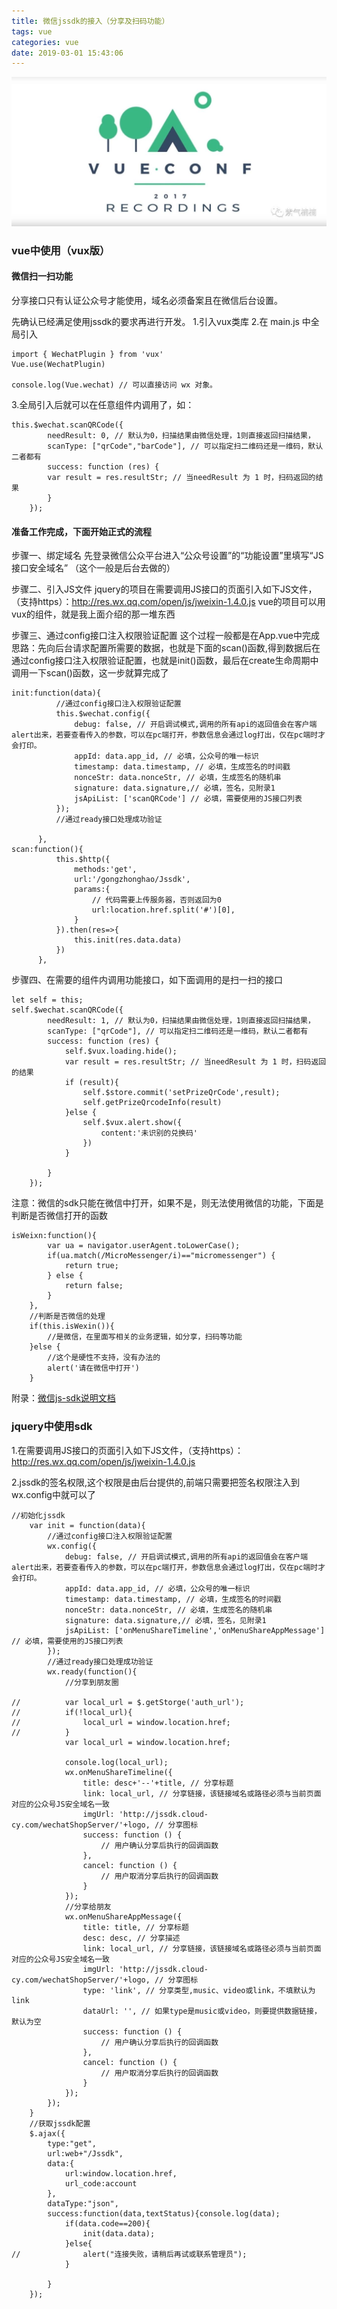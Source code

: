 ```yaml
---
title: 微信jssdk的接入（分享及扫码功能）
tags: vue
categories: vue
date: 2019-03-01 15:43:06
---
```

![avatar](https://raw.githubusercontent.com/langhuonan/wechat/master/mdImages/day1/1.jpg)
### vue中使用（vux版）
#### 微信扫一扫功能
分享接口只有认证公众号才能使用，域名必须备案且在微信后台设置。
<!--more-->
先确认已经满足使用jssdk的要求再进行开发。
1.引入vux类库
2.在 main.js 中全局引入
```
import { WechatPlugin } from 'vux'
Vue.use(WechatPlugin)

console.log(Vue.wechat) // 可以直接访问 wx 对象。
```
3.全局引入后就可以在任意组件内调用了，如：
```
this.$wechat.scanQRCode({
		needResult: 0, // 默认为0，扫描结果由微信处理，1则直接返回扫描结果，
		scanType: ["qrCode","barCode"], // 可以指定扫二维码还是一维码，默认二者都有
		success: function (res) {
		var result = res.resultStr; // 当needResult 为 1 时，扫码返回的结果
		}			
	});
```
#### 准备工作完成，下面开始正式的流程

步骤一、绑定域名
先登录微信公众平台进入“公众号设置”的“功能设置”里填写“JS接口安全域名” （这个一般是后台去做的）

步骤二、引入JS文件
jquery的项目在需要调用JS接口的页面引入如下JS文件，（支持https）：http://res.wx.qq.com/open/js/jweixin-1.4.0.js
vue的项目可以用vux的组件，就是我上面介绍的那一堆东西

步骤三、通过config接口注入权限验证配置
这个过程一般都是在App.vue中完成
思路：先向后台请求配置所需要的数据，也就是下面的scan()函数,得到数据后在通过config接口注入权限验证配置，也就是init()函数，最后在create生命周期中调用一下scan()函数，这一步就算完成了
```
init:function(data){
		  //通过config接口注入权限验证配置
		  this.$wechat.config({
			  debug: false, // 开启调试模式,调用的所有api的返回值会在客户端alert出来，若要查看传入的参数，可以在pc端打开，参数信息会通过log打出，仅在pc端时才会打印。
			  appId: data.app_id, // 必填，公众号的唯一标识
			  timestamp: data.timestamp, // 必填，生成签名的时间戳
			  nonceStr: data.nonceStr, // 必填，生成签名的随机串
			  signature: data.signature,// 必填，签名，见附录1
			  jsApiList: ['scanQRCode'] // 必填，需要使用的JS接口列表
		  });
		  //通过ready接口处理成功验证

	  },
scan:function(){
		  this.$http({
			  methods:'get',
			  url:'/gongzhonghao/Jssdk',
			  params:{
				  // 代码需要上传服务器，否则返回为0
				  url:location.href.split('#')[0],
			  }
		  }).then(res=>{
			  this.init(res.data.data)
		  })
	  },
```
步骤四、在需要的组件内调用功能接口，如下面调用的是扫一扫的接口
```
let self = this;
self.$wechat.scanQRCode({
		needResult: 1, // 默认为0，扫描结果由微信处理，1则直接返回扫描结果，
		scanType: ["qrCode"], // 可以指定扫二维码还是一维码，默认二者都有
		success: function (res) {
			self.$vux.loading.hide();
			var result = res.resultStr; // 当needResult 为 1 时，扫码返回的结果
			if (result){
				self.$store.commit('setPrizeQrCode',result);
				self.getPrizeQrcodeInfo(result)
			}else {
				self.$vux.alert.show({
					content:'未识别的兑换码'
				})
			}

		}
	});
```
注意：微信的sdk只能在微信中打开，如果不是，则无法使用微信的功能，下面是判断是否微信打开的函数
```
isWeixn:function(){
		var ua = navigator.userAgent.toLowerCase();
		if(ua.match(/MicroMessenger/i)=="micromessenger") {
			return true;
		} else {
			return false;
		}
	},
	//判断是否微信的处理
	if(this.isWexin()){
		//是微信，在里面写相关的业务逻辑，如分享，扫码等功能
	}else {
		//这个是硬性不支持，没有办法的
		alert('请在微信中打开')
	}
```


附录：[微信js-sdk说明文档](https://mp.weixin.qq.com/wiki?)

### jquery中使用sdk
1.在需要调用JS接口的页面引入如下JS文件，（支持https）：http://res.wx.qq.com/open/js/jweixin-1.4.0.js

2.jssdk的签名权限,这个权限是由后台提供的,前端只需要把签名权限注入到wx.config中就可以了

```
//初始化jssdk
    var init = function(data){
        //通过config接口注入权限验证配置
        wx.config({
            debug: false, // 开启调试模式,调用的所有api的返回值会在客户端alert出来，若要查看传入的参数，可以在pc端打开，参数信息会通过log打出，仅在pc端时才会打印。
            appId: data.app_id, // 必填，公众号的唯一标识
            timestamp: data.timestamp, // 必填，生成签名的时间戳
            nonceStr: data.nonceStr, // 必填，生成签名的随机串
            signature: data.signature,// 必填，签名，见附录1
            jsApiList: ['onMenuShareTimeline','onMenuShareAppMessage'] // 必填，需要使用的JS接口列表
        });
        //通过ready接口处理成功验证
        wx.ready(function(){
            //分享到朋友圈
            
//  		var local_url = $.getStorge('auth_url');
//  		if(!local_url){
//  			local_url = window.location.href;
//  		}
    		var local_url = window.location.href;
           
            console.log(local_url);
            wx.onMenuShareTimeline({
			    title: desc+'--'+title, // 分享标题
			    link: local_url, // 分享链接，该链接域名或路径必须与当前页面对应的公众号JS安全域名一致
			    imgUrl: 'http://jssdk.cloud-cy.com/wechatShopServer/'+logo, // 分享图标
			    success: function () { 
			        // 用户确认分享后执行的回调函数
			    },
			    cancel: function () { 
			        // 用户取消分享后执行的回调函数
			    }
			});
			//分享给朋友
			wx.onMenuShareAppMessage({
			    title: title, // 分享标题
			    desc: desc, // 分享描述
			    link: local_url, // 分享链接，该链接域名或路径必须与当前页面对应的公众号JS安全域名一致
			    imgUrl: 'http://jssdk.cloud-cy.com/wechatShopServer/'+logo, // 分享图标
			    type: 'link', // 分享类型,music、video或link，不填默认为link
			    dataUrl: '', // 如果type是music或video，则要提供数据链接，默认为空
			    success: function () { 
			        // 用户确认分享后执行的回调函数
			    },
			    cancel: function () { 
			        // 用户取消分享后执行的回调函数
			    }
			});
        });
    }
	//获取jssdk配置
	$.ajax({
        type:"get",
        url:web+"/Jssdk",
        data:{
        	url:window.location.href,
        	url_code:account
        },
        dataType:"json",
        success:function(data,textStatus){console.log(data);
            if(data.code==200){
                init(data.data);
            }else{
//              alert("连接失败，请稍后再试或联系管理员");
            }

        }
	});
	
```

